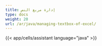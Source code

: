 ```yaml
---
title: إدارة مربع النص
type: docs
weight: 20
url: /ar/java/managing-textbox-of-excel/
---
```

{{< app/cells/assistant language="java" >}}
